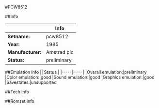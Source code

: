 #PCW8512

##Info

||Info|
|-----|-----|
|**Setname:**|pcw8512
|**Year:**|1985
|**Manufacturer:**|Amstrad plc
|**Status:**|preliminary

##Emulation info
|| Status |
|-----|-----|
|Overall emulation:|preliminary
|Color emulation:|good
|Sound emulation:|good
|Graphics emulation:|good
|Savestates:|unsupported

##Tech info

##Romset info

<!--- START OF EDITED COMMENT DO NOT TOUCH TEXT ABOVE-->
